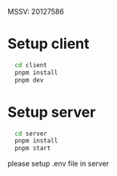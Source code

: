 MSSV: 20127586
# Setup client

```bash
  cd client
  pnpm install
  pnpm dev
```

# Setup server

```bash
  cd server
  pnpm install
  pnpm start
```

please setup .env file in server
